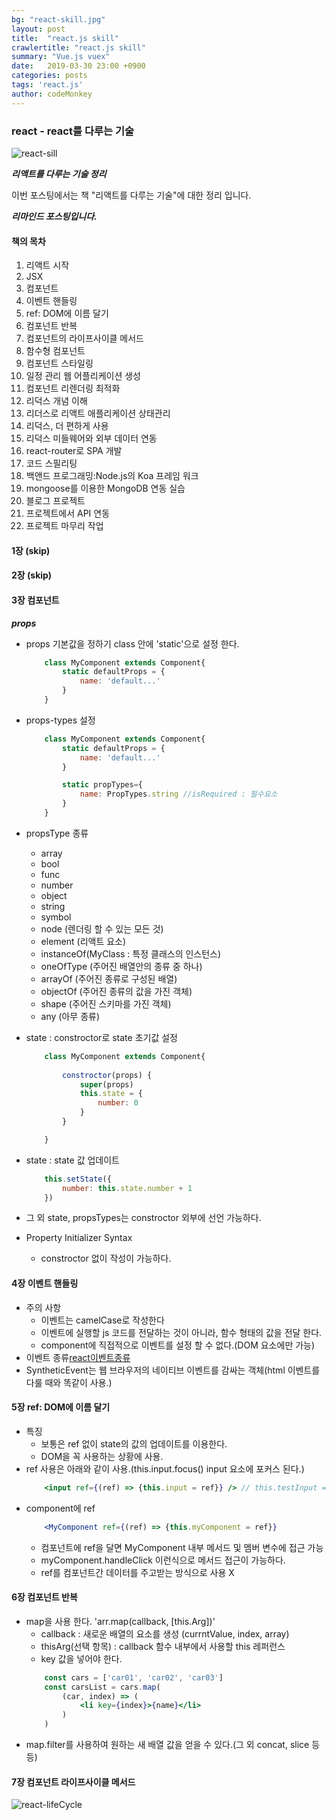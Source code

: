 ```yaml
---
bg: "react-skill.jpg"
layout: post
title:  "react.js skill"
crawlertitle: "react.js skill"
summary: "Vue.js vuex"
date:   2019-03-30 23:00 +0900
categories: posts
tags: 'react.js'
author: codeMonkey
---
```


### react - react를 다루는 기술 ###

![react-sill](/jsStudyBlog/assets/images/post/react-skill.png)

***리액트를 다루는 기술 정리***

이번 포스팅에서는 책 "리액트를 다루는 기술"에 대한 정리 입니다.

***리마인드 포스팅입니다.***

#### 책의 목차

1. 리액트 시작
2. JSX
3. 컴포넌트
4. 이벤트 핸들링
5. ref: DOM에 이름 달기
6. 컴포넌트 반복
7. 컴포넌트의 라이프사이클 메서드
8. 함수형 컴포넌트
9. 컴포넌트 스타일링
10. 일정 관리 웹 어플리케이션 생성
11. 컴포넌트 리렌더링 최적화
12. 리덕스 개념 이해
13. 리더스로 리액트 애플리케이션 상태관리
14. 리덕스, 더 편하게 사용
15. 리덕스 미들웨어와 외부 데이터 연동
16. react-router로 SPA 개발
17. 코드 스필리팅 
18. 백앤드 프로그래밍:Node.js의 Koa 프레임 워크
19. mongoose를 이용한 MongoDB 연동 실습
20. 블로그 프로젝트
21. 프로젝트에서 API 연동
22. 프로젝트 마무리 작업

#### 1장 (skip)
#### 2장 (skip)
#### 3장 컴포넌트
***props***
- props 기본값을 정하기 
    class 안에 'static'으로 설정 한다.
    ```jsx
        class MyComponent extends Component{
            static defaultProps = {
                name: 'default...'
            }
        }
    ```
- props-types 설정
    ```jsx
        class MyComponent extends Component{
            static defaultProps = {
                name: 'default...'
            }

            static propTypes={
                name: PropTypes.string //isRequired : 필수요소
            }
        }
    ```
- propsType 종류
    - array
    - bool
    - func
    - number
    - object
    - string
    - symbol
    - node (렌더링 할 수 있는 모든 것)
    - element (리액트 요소)
    - instanceOf(MyClass : 특정 클래스의 인스턴스)
    - oneOfType (주어진 배열안의 종류 중 하나)
    - arrayOf (주어진 종류로 구성된 배열)
    - objectOf (주어진 종류의 값을 가진 객체)
    - shape (주어진 스키마를 가진 객체)
    - any (아무 종류)

- state : constroctor로 state 초기값 설정
    ```jsx
        class MyComponent extends Component{
            
            constroctor(props) {
                super(props)
                this.state = {
                    number: 0
                }
            }

        }
    ```
- state : state 값 업데이트
    ```jsx
        this.setState({
            number: this.state.number + 1
        })
    ```
- 그 외 state, propsTypes는 constroctor 외부에 선언 가능하다.
- Property Initializer Syntax
    - constroctor 없이 작성이 가능하다.

#### 4장 이벤트 핸들링
- 주의 사항
    - 이벤트는 camelCase로 작성한다
    - 이벤트에 실행할 js 코드를 전달하는 것이 아니라, 함수 형태의 값을 전달 한다.
    - component에 직접적으로 이벤트를 설정 할 수 없다.(DOM 요소에만 가능)
- 이벤트 종류[react이벤트종류](http://facebook.github.io/react/docs/event.html) 
- SyntheticEvent는 웹 브라우저의 네이티브 이벤트를 감싸는 객체(html 이벤트를 다룰 때와 똑같이 사용.)

#### 5장 ref: DOM에 이름 달기
- 특징
    - 보통은 ref 없이 state의 값의 업데이트를 이용한다.
    - DOM을 꼭 사용하는 상황에 사용.
- ref 사용은 아래와 같이 사용.(this.input.focus() input 요소에 포커스 된다.)
    ```jsx
        <input ref={(ref) => {this.input = ref}} /> // this.testInput = ref 이렇게 이름 지어도 된다.
    ```
- component에 ref
    ```jsx
        <MyComponent ref={(ref) => {this.myComponent = ref}}
    ```
    - 컴포넌트에 ref을 달면 MyComponent 내부 메서드 및 멤버 변수에 접근 가능
    - myComponent.handleClick 이런식으로 메서드 접근이 가능하다.
    - ref를 컴포넌트간 데이터를 주고받는 방식으로 사용 X

#### 6장 컴포넌트 반복
- map을 사용 한다. 'arr.map(callback, [this.Arg])'
    - callback : 새로운 배열의 요소를 생성 (currntValue, index, array)
    - thisArg(선택 항목) : callback 함수 내부에서 사용할 this 레퍼런스
    - key 값을 넣어야 한다.
    ```jsx
        const cars = ['car01', 'car02', 'car03']
        const carsList = cars.map(
            (car, index) => (
                <li key={index}>{name}</li>
            )
        )
    ```
- map.filter를 사용하여 원하는 새 배열 값을 얻을 수 있다.(그 외 concat, slice 등등)

#### 7장 컴포넌트 라이프사이클 메서드
![react-lifeCycle](/jsStudyBlog/assets/images/post/react-life.png)




